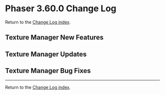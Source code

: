# Phaser 3.60.0 Change Log

Return to the [Change Log index](CHANGELOG-v3.60.md).

## Texture Manager New Features



## Texture Manager Updates



## Texture Manager Bug Fixes


---------------------------------------

Return to the [Change Log index](CHANGELOG-v3.60.md).
